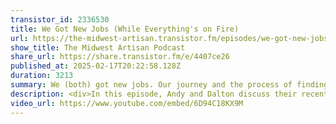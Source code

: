 ```yaml
---
transistor_id: 2336530
title: We Got New Jobs (While Everything's on Fire)
url: https://the-midwest-artisan.transistor.fm/episodes/we-got-new-jobs-while-everythings-on-fire
show_title: The Midwest Artisan Podcast
share_url: https://share.transistor.fm/e/4407ce26
published_at: 2025-02-17T20:22:58.128Z
duration: 3213
summary: We (both) got new jobs. Our journey and the process of finding new jobs, the interview process, and how we're feeling about it all.
description: <div>In this episode, Andy and Dalton discuss their recent job transitions, the challenges of navigating the job market, and the why the interview process is broken. We also briefly touch on Laravel Cloud and Laracon US.</div><ul><li>(00:00) - Introduction and New Beginnings</li><li>(02:58) - Transitioning to New Jobs</li><li>(05:46) - The Challenges of Job Searching</li><li>(08:44) - Navigating the Job Market</li><li>(11:25) - The Interview Process</li><li>(13:05) - Insights on Job Applications</li><li>(15:51) - Final Thoughts and Tips</li><li>(28:02) - Flawed Recruitment Processes</li><li>(31:15) - Job Market Realities for Developers</li><li>(33:01) - Technical Interview Challenges</li><li>(39:17) - The Importance of Cultural Fit</li><li>(41:25) - Excitement for Laravel and Community Events</li><li>(47:18) - Anticipation for Laravel Nightwatch and Cloud</li></ul>
video_url: https://www.youtube.com/embed/6D94C18KX9M
---
```

